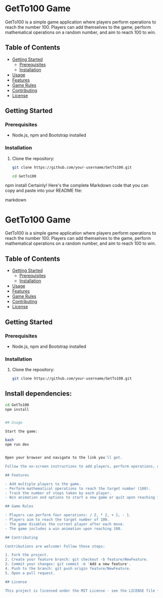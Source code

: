 # GetTo100 Game

GetTo100 is a simple game application where players perform operations to reach the number 100. Players can add themselves to the game, perform mathematical operations on a random number, and aim to reach 100 to win.

## Table of Contents

- [Getting Started](#getting-started)
  - [Prerequisites](#prerequisites)
  - [Installation](#installation)
- [Usage](#usage)
- [Features](#features)
- [Game Rules](#game-rules)
- [Contributing](#contributing)
- [License](#license)

## Getting Started

### Prerequisites

- Node.js, npm  and Bootstrap installed

### Installation

1. Clone the repository:

   ```bash
   git clone https://github.com/your-username/GetTo100.git

   cd GetTo100
npm install
Certainly! Here's the complete Markdown code that you can copy and paste into your README file:

markdown

# GetTo100 Game

GetTo100 is a simple game application where players perform operations to reach the number 100. 
Players can add themselves to the game, perform mathematical operations on a random number, and aim to reach 100 to win.

## Table of Contents

- [Getting Started](#getting-started)
  - [Prerequisites](#prerequisites)
  - [Installation](#installation)
- [Usage](#usage)
- [Features](#features)
- [Game Rules](#game-rules)
- [Contributing](#contributing)
- [License](#license)

## Getting Started

### Prerequisites

- Node.js, npm and Bootstrap installed

### Installation

1. Clone the repository:

   ```bash
   git clone https://github.com/your-username/GetTo100.git

## Install dependencies:

  ```bash
cd GetTo100
npm install


## Usage

Start the game:

bash
npm run dev


Open your browser and navigate to the link you'll get.

Follow the on-screen instructions to add players, perform operations, and enjoy the game!

## Features

- Add multiple players to the game.
- Perform mathematical operations to reach the target number (100).
- Track the number of steps taken by each player.
- Win animation and options to start a new game or quit upon reaching 100.

## Game Rules

- Players can perform four operations: / 2, * 2, + 1, - 1.
- Players aim to reach the target number of 100.
- The game disables the current player after each move.
- The game includes a win animation upon reaching 100.

## Contributing

Contributions are welcome! Follow these steps:

1. Fork the project.
2. Create your feature branch: git checkout -b feature/NewFeature.
3. Commit your changes: git commit -m 'Add a new feature'.
4. Push to the branch: git push origin feature/NewFeature.
5. Open a pull request.

## License

This project is licensed under the MIT License - see the LICENSE file for details.
